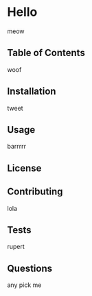 
# Hello
meow

## Table of Contents
woof

## Installation
tweet

## Usage
barrrrr

## License


## Contributing
lola

## Tests
rupert

## Questions
any pick me
